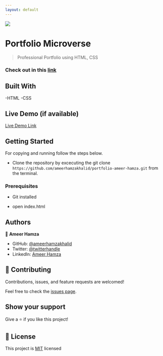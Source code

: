```yaml
---
layout: default
---
```

![](https://img.shields.io/badge/Microverse-blueviolet)

# Portfolio Microverse

> Professional Portfolio using HTML, CSS

### Check out in this [link](https://github.com/ameerhamzakhalid/portfolio-ameer-hamza)

## Built With

-HTML
-CSS

## Live Demo (if available)

[Live Demo Link](https://ameerhamzakhalid.github.io/portfolio-ameer-hamza/)

## Getting Started


For copying and running follow the steps below.
- Clone the repository by excecuting the git clone ```https://github.com/ameerhamzakhalid/portfolio-ameer-hamza.git``` from the terminal.
### Prerequisites
  - Git installed


  - open index.html

## Authors

👤 **Ameer Hamza**

- GitHub: [@ameerhamzakhalid](https://github.com/ameerhamzakhalid)
- Twitter: [@twitterhandle](https://twitter.com/ameeerhamza1997)
- LinkedIn: [Ameer Hamza](https://www.linkedin.com/in/choudhary-hamza-37b17a141/)


## 🤝 Contributing

Contributions, issues, and feature requests are welcomed!

Feel free to check the [issues page](https://github.com/ameerhamzakhalid/portfolio-ameer-hamza/issues).

## Show your support

Give a ⭐️ if you like this project!

## 📝 License

This project is [MIT](./MIT.md) licensed